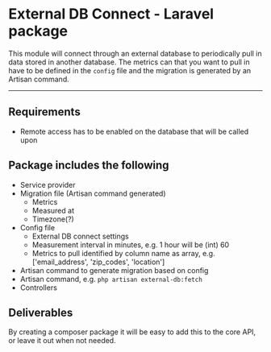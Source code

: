 # External DB Connect - Laravel package

This module will connect through an external database to periodically pull in data stored in another database. The metrics can that you want to pull in have to be defined in the `config` file and the migration is generated by an Artisan command.

***

## Requirements

- Remote access has to be enabled on the database that will be called upon

## Package includes the following

- Service provider
- Migration file (Artisan command generated)
    - Metrics
    - Measured at
    - Timezone(?)
- Config file
    - External DB connect settings
    - Measurement interval in minutes, e.g. 1 hour will be (int) 60
    - Metrics to pull identified by column name as array, e.g. ['email_address', 'zip_codes', 'location']
- Artisan command to generate migration based on config
- Artisan command, e.g. `php artisan external-db:fetch`
- Controllers

## Deliverables

By creating a composer package it will be easy to add this to the core API, or leave it out when not needed.
